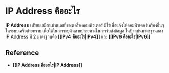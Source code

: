 # IP Address คืออะไร
**IP Address** เปรียบเสมือนบ้านเลขที่ของเครื่องคอมพิวเตอร์ มีไว้เพื่อแจ้งให้คอมพิวเตอร์เครื่องอื่นๆ ในระบบเครือข่ายทราบ เพื่อใช้ในการระบุต้นสายปลายทางในการรับส่งข้อมูล ในปัจจุบันมาตรฐานของ IP Address มี 2 มาตรฐานคือ **[[IPv4 คืออะไร|IPv4]]** และ **[[IPv6 คืออะไร|IPv6]]**

## Reference
- **[[IP Address คืออะไร|IP Address]]**